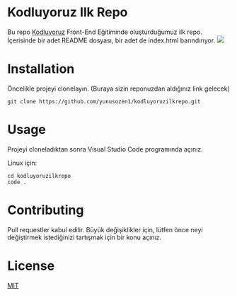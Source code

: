 # Kodluyoruz Ilk Repo
Bu repo [Kodluyoruz](https://kodluyoruz.org/) Front-End Eğitiminde oluşturduğumuz ilk repo. İçerisinde bir adet README dosyası, bir adet de index.html barındırıyor.
![]("C:\Users\emre\Desktop\kodluyoruzilkrepo\ödev1_resim.png")
# Installation
Öncelikle projeyi clonelayın. (Buraya sizin reponuzdan aldığınız link gelecek)

` git clone https://github.com/yunusozen1/kodluyoruzilkrepo.git `

# Usage
Projeyi cloneladıktan sonra Visual Studio Code programında açınız.

Linux için:
```
cd kodluyoruzilkrepo 
code .

```



# Contributing
Pull requestler kabul edilir. Büyük değişiklikler için, lütfen önce neyi değiştirmek istediğinizi tartışmak için bir konu açınız.
# License
[MIT](https://choosealicense.com/licenses/mit/)